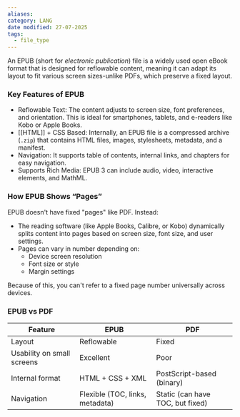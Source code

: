 ```yaml
---
aliases: 
category: LANG
date modified: 27-07-2025
tags:
  - file_type
---
```

An EPUB (short for *electronic publication*) file is a widely used open eBook format that is designed for reflowable content, meaning it can adapt its layout to fit various screen sizes-unlike PDFs, which preserve a fixed layout.

### Key Features of EPUB
- Reflowable Text: The content adjusts to screen size, font preferences, and orientation. This is ideal for smartphones, tablets, and e-readers like Kobo or Apple Books.
- [[HTML]] + CSS Based: Internally, an EPUB file is a compressed archive (`.zip`) that contains HTML files, images, stylesheets, metadata, and a manifest.
- Navigation: It supports table of contents, internal links, and chapters for easy navigation.
- Supports Rich Media: EPUB 3 can include audio, video, interactive elements, and MathML.

### How EPUB Shows “Pages”

EPUB doesn't have fixed "pages" like PDF. Instead:

- The reading software (like Apple Books, Calibre, or Kobo) dynamically splits content into pages based on screen size, font size, and user settings.
- Pages can vary in number depending on:
  - Device screen resolution
  - Font size or style
  - Margin settings

Because of this, you can't refer to a fixed page number universally across devices.
### EPUB vs PDF

| Feature                | EPUB                                 | PDF                                |
|------------------------|--------------------------------------|------------------------------------|
| Layout                 | Reflowable                           | Fixed                              |
| Usability on small screens | Excellent                         | Poor                               |
| Internal format        | HTML + CSS + XML                     | PostScript-based (binary)          |
| Navigation             | Flexible (TOC, links, metadata)      | Static (can have TOC, but fixed)   |
